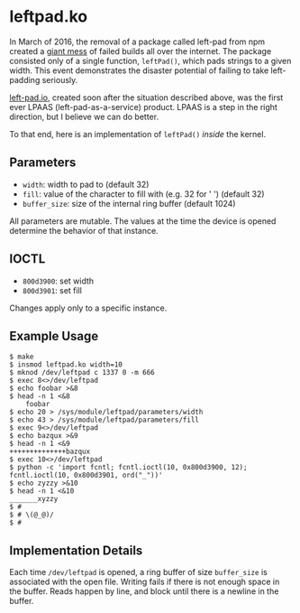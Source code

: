 leftpad.ko
==========

In March of 2016, the removal of a package called left-pad from npm created a [giant mess](https://github.com/stevemao/left-pad/issues/4) of failed builds all over the internet.
The package consisted only of a single function, `leftPad()`, which pads strings to a given width.
This event demonstrates the disaster potential of failing to take left-padding seriously.

[left-pad.io](https://left-pad.io), created soon after the situation described above, was the first ever LPAAS (left-pad-as-a-service) product.
LPAAS is a step in the right direction, but I believe we can do better.

To that end, here is an implementation of `leftPad()` *inside* the kernel.

## Parameters

* `width`: width to pad to (default 32)
* `fill`: value of the character to fill with (e.g. 32 for ' ') (default 32)
* `buffer_size`: size of the internal ring buffer (default 1024)

All parameters are mutable.
The values at the time the device is opened determine the behavior of that instance.

## IOCTL

* `800d3900`: set width
* `800d3901`: set fill

Changes apply only to a specific instance.

## Example Usage

```
$ make
$ insmod leftpad.ko width=10
$ mknod /dev/leftpad c 1337 0 -m 666
$ exec 8<>/dev/leftpad
$ echo foobar >&8
$ head -n 1 <&8
    foobar
$ echo 20 > /sys/module/leftpad/parameters/width
$ echo 43 > /sys/module/leftpad/parameters/fill
$ exec 9<>/dev/leftpad
$ echo bazqux >&9
$ head -n 1 <&9
++++++++++++++bazqux
$ exec 10<>/dev/leftpad
$ python -c 'import fcntl; fcntl.ioctl(10, 0x800d3900, 12); fcntl.ioctl(10, 0x800d3901, ord("_"))'
$ echo zyzzy >&10
$ head -n 1 <&10
_______xyzzy
$ #
$ # \(@_@)/
$ #
```

## Implementation Details

Each time `/dev/leftpad` is opened, a ring buffer of size `buffer_size` is associated with the open file.
Writing fails if there is not enough space in the buffer.
Reads happen by line, and block until there is a newline in the buffer.
